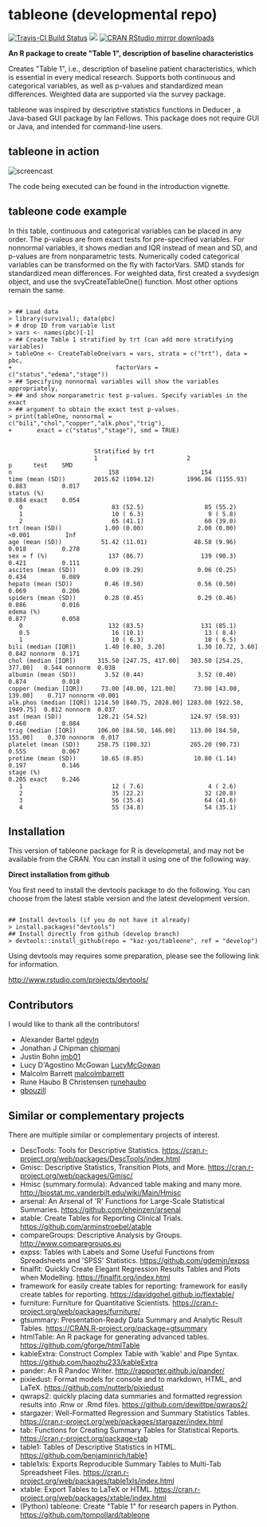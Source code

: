 tableone (developmental repo)
===============================================================================

[![Travis-CI Build Status](https://travis-ci.org/kaz-yos/tableone.svg?branch=develop)](https://travis-ci.org/kaz-yos/tableone)
[![](http://www.r-pkg.org/badges/version/tableone)](http://www.r-pkg.org/pkg/tableone)
[![CRAN RStudio mirror downloads](http://cranlogs.r-pkg.org/badges/tableone)](http://www.r-pkg.org/pkg/tableone)

**An R package to create "Table 1", description of baseline characteristics**

Creates "Table 1", i.e., description of baseline patient characteristics, which is essential in every medical research. Supports both continuous and categorical variables, as well as p-values and standardized mean differences. Weighted data are supported via the survey package.

tableone was inspired by descriptive statistics functions in Deducer , a Java-based GUI package by Ian Fellows. This package does not require GUI or Java, and intended for command-line users.


tableone in action
-------------------------------------------------------------------------------

![screencast](tableone.gif "screencast")

The code being executed can be found in the introduction vignette.


tableone code example
-------------------------------------------------------------------------------

In this table, continuous and categorical variables can be placed in any order. The p-valeus are from exact tests for pre-specified variables. For nonnormal variables, it shows median and IQR instead of mean and SD, and p-values are from nonparametric tests. Numerically coded categorical variables can be transformed on the fly with factorVars. SMD stands for standardized mean differences. For weighted data, first created a svydesign object, and use the svyCreateTableOne() function. Most other options remain the same.

```

> ## Load data
> library(survival); data(pbc)
> # drop ID from variable list
> vars <- names(pbc)[-1]
> ## Create Table 1 stratified by trt (can add more stratifying variables)
> tableOne <- CreateTableOne(vars = vars, strata = c("trt"), data = pbc,
+                             factorVars = c("status","edema","stage"))
> ## Specifying nonnormal variables will show the variables appropriately,
> ## and show nonparametric test p-values. Specify variables in the exact
> ## argument to obtain the exact test p-values.
> print(tableOne, nonnormal = c("bili","chol","copper","alk.phos","trig"),
+       exact = c("status","stage"), smd = TRUE)


                        Stratified by trt
                        1                         2                         p      test    SMD
n                           158                       154
time (mean (SD))        2015.62 (1094.12)         1996.86 (1155.93)          0.883          0.017
status (%)                                                                   0.884 exact    0.054
   0                         83 (52.5)                 85 (55.2)
   1                         10 ( 6.3)                  9 ( 5.8)
   2                         65 (41.1)                 60 (39.0)
trt (mean (SD))            1.00 (0.00)               2.00 (0.00)            <0.001          Inf
age (mean (SD))           51.42 (11.01)             48.58 (9.96)             0.018          0.270
sex = f (%)                 137 (86.7)                139 (90.3)             0.421          0.111
ascites (mean (SD))        0.09 (0.29)               0.06 (0.25)             0.434          0.089
hepato (mean (SD))         0.46 (0.50)               0.56 (0.50)             0.069          0.206
spiders (mean (SD))        0.28 (0.45)               0.29 (0.46)             0.886          0.016
edema (%)                                                                    0.877          0.058
   0                        132 (83.5)                131 (85.1)
   0.5                       16 (10.1)                 13 ( 8.4)
   1                         10 ( 6.3)                 10 ( 6.5)
bili (median [IQR])        1.40 [0.80, 3.20]         1.30 [0.72, 3.60]       0.842 nonnorm  0.171
chol (median [IQR])      315.50 [247.75, 417.00]   303.50 [254.25, 377.00]   0.544 nonnorm  0.038
albumin (mean (SD))        3.52 (0.44)               3.52 (0.40)             0.874          0.018
copper (median [IQR])     73.00 [40.00, 121.00]     73.00 [43.00, 139.00]    0.717 nonnorm <0.001
alk.phos (median [IQR]) 1214.50 [840.75, 2028.00] 1283.00 [922.50, 1949.75]  0.812 nonnorm  0.037
ast (mean (SD))          120.21 (54.52)            124.97 (58.93)            0.460          0.084
trig (median [IQR])      106.00 [84.50, 146.00]    113.00 [84.50, 155.00]    0.370 nonnorm  0.017
platelet (mean (SD))     258.75 (100.32)           265.20 (90.73)            0.555          0.067
protime (mean (SD))       10.65 (0.85)              10.80 (1.14)             0.197          0.146
stage (%)                                                                    0.205 exact    0.246
   1                         12 ( 7.6)                  4 ( 2.6)
   2                         35 (22.2)                 32 (20.8)
   3                         56 (35.4)                 64 (41.6)
   4                         55 (34.8)                 54 (35.1)

```


Installation
-------------------------------------------------------------------------------

This version of tableone package for R is developmetal, and may not be available from the CRAN. You can install it using one of the following way.

**Direct installation from github**

You first need to install the devtools package to do the following. You can choose from the latest stable version and the latest development version.

```

## Install devtools (if you do not have it already)
> install.packages("devtools")
## Install directly from github (develop branch)
> devtools::install_github(repo = "kaz-yos/tableone", ref = "develop")

```

Using devtools may requires some preparation, please see the following link for information.

http://www.rstudio.com/projects/devtools/


Contributors
-------------------------------------------------------------------------------

I would like to thank all the contributors!

- Alexander Bartel [ndevln](https://github.com/ndevln)
- Jonathan J Chipman [chipmanj](https://github.com/chipmanj)
- Justin Bohn [jmb01](https://github.com/jmb01)
- Lucy D'Agostino McGowan [LucyMcGowan](https://github.com/LucyMcGowan)
- Malcolm Barrett [malcolmbarrett](https://github.com/malcolmbarrett)
- Rune Haubo B Christensen [runehaubo](https://github.com/runehaubo)
- [gbouzill](https://github.com/gbouzill)


Similar or complementary projects
-------------------------------------------------------------------------------

There are multiple similar or complementary projects of interest.

- DescTools: Tools for Descriptive Statistics. https://cran.r-project.org/web/packages/DescTools/index.html
- Gmisc: Descriptive Statistics, Transition Plots, and More. https://cran.r-project.org/web/packages/Gmisc/
- Hmisc (summary.formula): Advanced table making and many more. http://biostat.mc.vanderbilt.edu/wiki/Main/Hmisc
- arsenal: An Arsenal of 'R' Functions for Large-Scale Statistical Summaries. https://github.com/eheinzen/arsenal
- atable: Create Tables for Reporting Clinical Trials. https://github.com/arminstroebel/atable
- compareGroups: Descriptive Analysis by Groups. http://www.comparegroups.eu
- expss: Tables with Labels and Some Useful Functions from Spreadsheets and 'SPSS' Statistics. https://github.com/gdemin/expss
- finalfit: Quickly Create Elegant Regression Results Tables and Plots when Modelling. https://finalfit.org/index.html
- framework for easily create tables for reporting: framework for easily create tables for reporting. https://davidgohel.github.io/flextable/
- furniture: Furniture for Quantitative Scientists. https://cran.r-project.org/web/packages/furniture/
- gtsummary: Presentation-Ready Data Summary and Analytic Result Tables.  https://CRAN.R-project.org/package=gtsummary
- htmlTable: An R package for generating advanced tables. https://github.com/gforge/htmlTable
- kableExtra: Construct Complex Table with 'kable' and Pipe Syntax. https://github.com/haozhu233/kableExtra
- pander: An R Pandoc Writer. http://rapporter.github.io/pander/
- pixiedust: Format models for console and to markdown, HTML, and LaTeX. https://github.com/nutterb/pixiedust
- qwraps2: quickly placing data summaries and formatted regression results into .Rnw or .Rmd files. https://github.com/dewittpe/qwraps2/
- stargazer: Well-Formatted Regression and Summary Statistics Tables. https://cran.r-project.org/web/packages/stargazer/index.html
- tab: Functions for Creating Summary Tables for Statistical Reports. https://cran.r-project.org/package=tab
- table1: Tables of Descriptive Statistics in HTML. https://github.com/benjaminrich/table1
- table1xls: Exports Reproducible Summary Tables to Multi-Tab Spreadsheet Files. https://cran.r-project.org/web/packages/table1xls/index.html
- xtable: Export Tables to LaTeX or HTML. https://cran.r-project.org/web/packages/xtable/index.html
- (Python) tableone: Create "Table 1" for research papers in Python. https://github.com/tompollard/tableone
